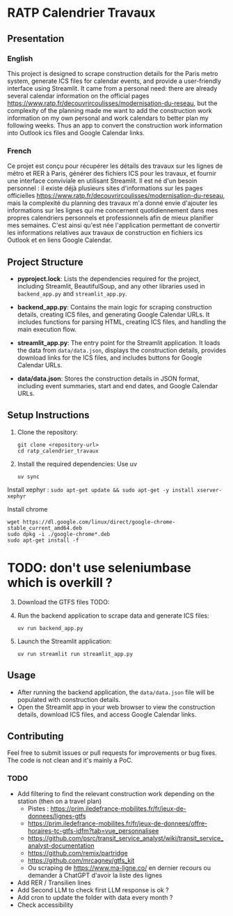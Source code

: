 # RATP Calendrier Travaux

## Presentation 
### English
This project is designed to scrape construction details for the Paris metro system, generate ICS files for calendar events, and provide a user-friendly interface using Streamlit.
It came from a personal need: there are already several calendar information on the official pages https://www.ratp.fr/decouvrircoulisses/modernisation-du-reseau, but the complexity of the planning made me want to add the construction work information on my own personal and work calendars to better plan my following weeks. Thus an app to convert the construction work information into Outlook ics files and Google Calendar links.

### French
Ce projet est conçu pour récupérer les détails des travaux sur les lignes de métro et RER à Paris, générer des fichiers ICS pour les travaux, et fournir une interface conviviale en utilisant Streamlit.
Il est né d'un besoin personnel : il existe déjà plusieurs sites d'informations sur les pages officielles https://www.ratp.fr/decouvrircoulisses/modernisation-du-reseau, mais la complexité du planning des travaux m'a donné envie d'ajouter les informations sur les lignes qui me concernent quotidiennement dans mes propres calendriers personnels et professionnels afin de mieux planifier mes semaines. C'est ainsi qu'est née l'application permettant de convertir les informations relatives aux travaux de construction en fichiers ics Outlook et en liens Google Calendar.

## Project Structure

- **pyproject.lock**: Lists the dependencies required for the project, including Streamlit, BeautifulSoup, and any other libraries used in `backend_app.py` and `streamlit_app.py`.

- **backend_app.py**: Contains the main logic for scraping construction details, creating ICS files, and generating Google Calendar URLs. It includes functions for parsing HTML, creating ICS files, and handling the main execution flow.
  
- **streamlit_app.py**: The entry point for the Streamlit application. It loads the data from `data/data.json`, displays the construction details, provides download links for the ICS files, and includes buttons for Google Calendar URLs.
  
- **data/data.json**: Stores the construction details in JSON format, including event summaries, start and end dates, and Google Calendar URLs.
  

## Setup Instructions

1. Clone the repository:
   ```
   git clone <repository-url>
   cd ratp_calendrier_travaux
   ```

2. Install the required dependencies: Use uv
   ```
   uv sync
   ```
Install xephyr :
`sudo apt-get update && sudo apt-get -y install xserver-xephyr`

Install chrome 
```
wget https://dl.google.com/linux/direct/google-chrome-stable_current_amd64.deb
sudo dpkg -i ./google-chrome*.deb
sudo apt-get install -f
```

# TODO: don't use seleniumbase which is overkill ?

3. Download the GTFS files
TODO:

4. Run the backend application to scrape data and generate ICS files:
   ```
   uv run backend_app.py
   ```

5. Launch the Streamlit application:
   ```
   uv run streamlit run streamlit_app.py
   ```

## Usage

- After running the backend application, the `data/data.json` file will be populated with construction details.
- Open the Streamlit app in your web browser to view the construction details, download ICS files, and access Google Calendar links.

## Contributing

Feel free to submit issues or pull requests for improvements or bug fixes. The code is not clean and it's mainly a PoC.

### TODO
- Add filtering to find the relevant construction work depending on the station (then on a travel plan)
   - Pistes : https://prim.iledefrance-mobilites.fr/fr/jeux-de-donnees/lignes-gtfs
   - https://prim.iledefrance-mobilites.fr/fr/jeux-de-donnees/offre-horaires-tc-gtfs-idfm?tab=vue_personnalisee
   - https://github.com/psrc/transit_service_analyst/wiki/transit_service_analyst-documentation
   - https://github.com/remix/partridge
   - https://github.com/mrcagney/gtfs_kit
   - Ou scraping de https://www.ma-ligne.co/ en dernier recours ou demander à ChatGPT d'avoir la liste des lignes
- Add RER / Transilien lines
- Add Second LLM to check first LLM response is ok ?
- Add cron to update the folder with data every month ?
- Check accessibility